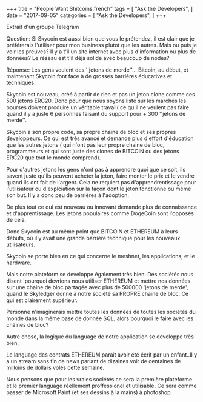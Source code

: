 +++ title = "People Want Shitcoins.french" tags = [ "Ask the Developers", ] date = "2017-09-05" categories = [ "Ask the Developers", ] +++

Extrait d'un groupe Telegram

Question: Si Skycoin est aussi bien que vous le prétendez, il est clair  que je préférerais l'utiliser pour mon business plutot que les autres.
Mais ou puis je voir les preuves? Il y a t'il un site internet avec plus d'information ou plus de données? Le réseau est t'il déjà solide avec beaucoup de nodes?


Réponse:
Les gens veulent des ''jetons de merde''...
Bitcoin, au début, et maintenant Skycoin font face à de grosses barrières éducatives et techniques.

Skycoin est nouveau, créé à partir de rien et pas un jeton clone comme ces 500 jetons ERC20. Donc pour que nous soyons listé sur les marchés les bourses doivent produire un
véritable travail( ce qu'il ne veulent pas faire quand il y a juste 6 personnes faisant du support pour + 300 ''jetons de merde''.

Skycoin a son propre code, sa propre chaine de bloc et ses propres developpeurs. Ce qui est très avancé et demande plus d'effort d'éducation que les autres jetons ( qui n'ont pas leur propre
chaine de bloc, programmeurs  et qui sont juste des clones de BITCOIN ou des jetons ERC20 que tout le monde comprend).

Pour d'autres jetons les gens n'ont pas à apprendre quoi que ce soit, ils savent juste qu'ils peuvent acheter la jeton, faire monter le prix et le vendre quand ils ont fait de l'argent.
Cela ne requiert pas d'apprendrentissage pour l'utilisateur ou d'explciation sur la façon dont le jeton fonctionne ou même son but. Il y a donc peu de barrières à l'adoption.

De plus tout ce qui est nouveau ou innovant demande plus de connaissance et d'apprentissage. Les jetons populaires comme DogeCoin sont l'opposés de celà.

Donc Skycoin est au même point que BITCOIN et ETHEREUM à leurs débuts, où il y avait une grande barrière technique pour les nouveaux utilisateurs.

Skycoin se porte bien en ce qui concerne le meshnet, les applications, et le hardware.

Mais notre plateform se developpe également très bien. Des sociétés nous disent 'pourquoi devrions nous utiliser ETHEREUM et mettre nos données sur une chaine de bloc partagée avec plus de 
500000 'jetons de merde', quand le Skyledger donne à notre société sa PROPRE chaine de bloc. Ce qui est clairement supérieur.

Personne n'imaginerais mettre toutes les données de toutes les sociétés du monde dans la même base de donnée SQL, alors pourquoi le faire avec les châines de bloc?

Autre chose, la logique du language  de notre application se developpe très bien.

Le language des contrats ETHEREUM parait avoir été écrit par un enfant..Il y a un stream sans fin de news parlant de dizaines voir de centaines de milloins de dollars volés cette semaine.

Nous pensons que pour les vraies sociétés ce sera la première plateforme et le premier language réellement proffessionel et utilisable. Ce sera comme passer de Microsoft Paint (et ses dessins à la mains) à photoshop.
